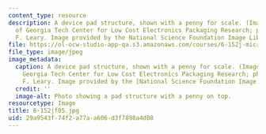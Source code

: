 ```yaml
---
content_type: resource
description: A device pad structure, shown with a penny for scale. (Image courtesy
  of Georgia Tech Center for Low Cost Electronics Packaging Research; photo by Stanley
  F. Leary. Image provided by the National Science Foundation Image Library.)
file: https://ol-ocw-studio-app-qa.s3.amazonaws.com/courses/6-152j-micro-nano-processing-technology-fall-2005/29a9543f74f2a77aa606d3f7898a4d08_6-152jf05.jpg
file_type: image/jpeg
image_metadata:
  caption: A device pad structure, shown with a penny for scale. (Image courtesy of
    Georgia Tech Center for Low Cost Electronics Packaging Research; photo by Stanley
    F. Leary. Image provided by the [National Science Foundation Image Library](http://www.nsf.gov/news/mmg/).)
  credit: ''
  image-alt: Photo showing a pad structure with a penny on top.
resourcetype: Image
title: 6-152jf05.jpg
uid: 29a9543f-74f2-a77a-a606-d3f7898a4d08
---
```

